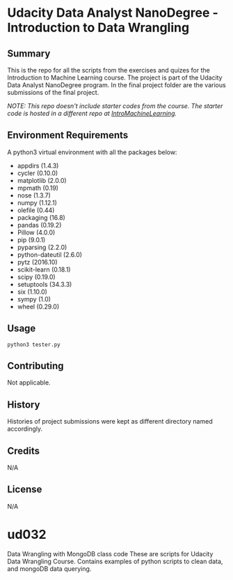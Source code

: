 # Udacity Data Analyst NanoDegree - Introduction to Data Wrangling

## Summary

This is the repo for all the scripts from the exercises and quizes for the Introduction to Machine Learning course.  The project is part of the Udacity Data Analyst NanoDegree program.  In the final project folder are the various submissions of the final project.  

_NOTE: This repo doesn't include starter codes from the course.  The starter code is hosted in a different repo at [IntroMachineLearning](https://github.com/chowy1026/IntroMachineLearning)._


## Environment Requirements

A python3 virtual environment with all the packages below:
- appdirs (1.4.3)
- cycler (0.10.0)
- matplotlib (2.0.0)
- mpmath (0.19)
- nose (1.3.7)
- numpy (1.12.1)
- olefile (0.44)
- packaging (16.8)
- pandas (0.19.2)
- Pillow (4.0.0)
- pip (9.0.1)
- pyparsing (2.2.0)
- python-dateutil (2.6.0)
- pytz (2016.10)
- scikit-learn (0.18.1)
- scipy (0.19.0)
- setuptools (34.3.3)
- six (1.10.0)
- sympy (1.0)
- wheel (0.29.0)


## Usage

`python3 tester.py`

## Contributing

Not applicable.

## History

Histories of project submissions were kept as different directory named accordingly.  

## Credits

N/A

## License

N/A



ud032
=====

Data Wrangling with MongoDB class code
These are scripts for Udacity Data Wrangling Course.  Contains examples of
python scripts to clean data, and mongoDB data querying.

